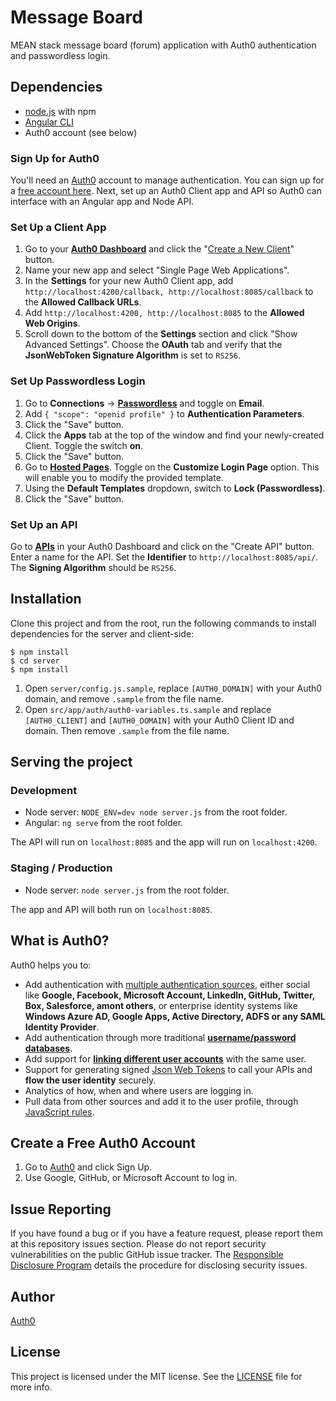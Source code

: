 # Message Board

MEAN stack message board (forum) application with Auth0 authentication and passwordless login.

## Dependencies

* [node.js](https://nodejs.org) with npm
* [Angular CLI](https://github.com/angular/angular-cli)
* Auth0 account (see below)

### Sign Up for Auth0

You'll need an [Auth0](https://auth0.com) account to manage authentication. You can sign up for a [free account here](https://auth0.com/signup). Next, set up an Auth0 Client app and API so Auth0 can interface with an Angular app and Node API.

### Set Up a Client App

1. Go to your [**Auth0 Dashboard**](https://manage.auth0.com/#/) and click the "[Create a New Client](https://manage.auth0.com/#/clients/create)" button.
2. Name your new app and select "Single Page Web Applications".
3. In the **Settings** for your new Auth0 Client app, add `http://localhost:4200/callback, http://localhost:8085/callback` to the **Allowed Callback URLs**.
4. Add `http://localhost:4200, http://localhost:8085` to the **Allowed Web Origins**.
5. Scroll down to the bottom of the **Settings** section and click "Show Advanced Settings". Choose the **OAuth** tab and verify that the **JsonWebToken Signature Algorithm** is set to `RS256`.

### Set Up Passwordless Login

1. Go to **Connections** -> [**Passwordless**](https://manage.auth0.com/#/connections/passwordless) and toggle on **Email**.
2. Add `{ "scope": "openid profile" }` to **Authentication Parameters**.
3. Click the "Save" button.
4. Click the **Apps** tab at the top of the window and find your newly-created Client. Toggle the switch **on**.
5. Click the "Save" button.
6. Go to [**Hosted Pages**](https://manage.auth0.com/#/login_page). Toggle on the **Customize Login Page** option. This will enable you to modify the provided template.
7. Using the **Default Templates** dropdown, switch to **Lock (Passwordless)**.
8. Click the "Save" button.

### Set Up an API

Go to [**APIs**](https://manage.auth0.com/#/apis) in your Auth0 Dashboard and click on the "Create API" button. Enter a name for the API. Set the **Identifier** to `http://localhost:8085/api/`. The **Signing Algorithm** should be `RS256`.

## Installation

Clone this project and from the root, run the following commands to install dependencies for the server and client-side:

```
$ npm install
$ cd server
$ npm install
```

1. Open `server/config.js.sample`, replace `[AUTH0_DOMAIN]` with your Auth0 domain, and remove `.sample` from the file name.
2. Open `src/app/auth/auth0-variables.ts.sample` and replace `[AUTH0_CLIENT]` and `[AUTH0_DOMAIN]` with your Auth0 Client ID and domain. Then remove `.sample` from the file name.

## Serving the project

### Development

* Node server: `NODE_ENV=dev node server.js` from the root folder.
* Angular: `ng serve` from the root folder.

The API will run on `localhost:8085` and the app will run on `localhost:4200`.

### Staging / Production

* Node server: `node server.js` from the root folder.

The app and API will both run on `localhost:8085`.

## What is Auth0?

Auth0 helps you to:

* Add authentication with [multiple authentication sources](https://docs.auth0.com/identityproviders), either social like **Google, Facebook, Microsoft Account, LinkedIn, GitHub, Twitter, Box, Salesforce, amont others**, or enterprise identity systems like **Windows Azure AD, Google Apps, Active Directory, ADFS or any SAML Identity Provider**.
* Add authentication through more traditional **[username/password databases](https://docs.auth0.com/mysql-connection-tutorial)**.
* Add support for **[linking different user accounts](https://docs.auth0.com/link-accounts)** with the same user.
* Support for generating signed [Json Web Tokens](https://docs.auth0.com/jwt) to call your APIs and **flow the user identity** securely.
* Analytics of how, when and where users are logging in.
* Pull data from other sources and add it to the user profile, through [JavaScript rules](https://docs.auth0.com/rules).

## Create a Free Auth0 Account

1. Go to [Auth0](https://auth0.com) and click Sign Up.
2. Use Google, GitHub, or Microsoft Account to log in.

## Issue Reporting

If you have found a bug or if you have a feature request, please report them at this repository issues section. Please do not report security vulnerabilities on the public GitHub issue tracker. The [Responsible Disclosure Program](https://auth0.com/whitehat) details the procedure for disclosing security issues.

## Author

[Auth0](auth0.com)

## License

This project is licensed under the MIT license. See the [LICENSE](LICENSE) file for more info.
